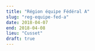 ```yaml
---
title: "Région équipe Fédéral A"
slug: "reg-equipe-fed-a"
date: 2018-04-07
end: 2018-04-08
lieu: "Cusset"
draft: true
---
```


